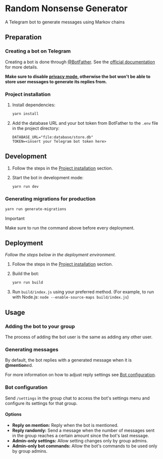 # Random Nonsense Generator

A Telegram bot to generate messages using Markov chains

## Preparation

### Creating a bot on Telegram

Creating a bot is done through [@BotFather](https://t.me/BotFather). See the [official documentation](https://core.telegram.org/bots/features#creating-a-new-bot) for more details.

**Make sure to disable [privacy mode](https://core.telegram.org/bots/features#privacy-mode), otherwise the bot won't be able to store user messages to generate its replies from.**

### Project installation

1. Install dependencies:

   ```sh
   yarn install
   ```

2. Add the database URL and your bot token from BotFather to the `.env` file in the project directory:

   ```properties
   DATABASE_URL="file:database/store.db"
   TOKEN=<insert your Telegram bot token here>
   ```

## Development

1. Follow the steps in the [Project installation](#project-installation) section.
2. Start the bot in development mode:

   ```sh
   yarn run dev
   ```

### Generating migrations for production

```sh
yarn run generate-migrations
```

> [!IMPORTANT]
> Make sure to run the command above before every deployment.

## Deployment

_Follow the steps below in the deployment environment._

1. Follow the steps in the [Project installation](#project-installation) section.
2. Build the bot:

   ```sh
   yarn run build
   ```

3. Run `build/index.js` using your preferred method. (For example, to run with Node.js: `node --enable-source-maps build/index.js`)

## Usage

### Adding the bot to your group

The process of adding the bot user is the same as adding any other user.

### Generating messages

By default, the bot replies with a generated message when it is **@mention**ed.

For more information on how to adjust reply settings see [Bot configuration](#bot-configuration).

### Bot configuration

Send `/settings` in the group chat to access the bot's settings menu and configure its settings for that group.

#### Options

- **Reply on mention:** Reply when the bot is mentioned.
- **Reply randomly:** Send a message when the number of messages sent in the group reaches a certain amount since the bot's last message.
- **Admin-only settings:** Allow setting changes only by group admins.
- **Admin-only bot commands:** Allow the bot's commands to be used only by group admins.

